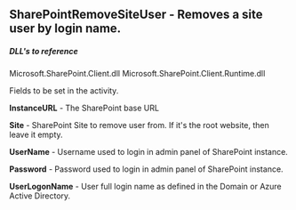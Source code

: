## SharePointRemoveSiteUser - Removes a site user by login name.

##### DLL's to reference
Microsoft.SharePoint.Client.dll
Microsoft.SharePoint.Client.Runtime.dll

Fields to be set in the activity.

**InstanceURL** 	- The SharePoint base URL

**Site**			- SharePoint Site to remove user from. If it's the root website, then leave it empty.

**UserName**		- Username used to login in admin panel of SharePoint instance.

**Password**		- Password used to login in admin panel of SharePoint instance.

**UserLogonName** 	- User full login name as defined in the Domain or Azure Active Directory.